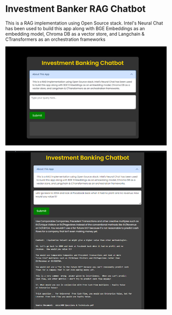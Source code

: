 # Investment Banker RAG Chatbot

This is a RAG implementation using Open Source stack. Intel's Neural Chat has been used to build this app along with BGE Embeddings as an embedding model, Chroma DB as a vector store, and Langchain & CTransformers as an orchestration frameworks

![Image1](https://github.com/joyce0803/Investment-Banker-Chatbot/blob/main/rag1.png)

![Image2](https://github.com/joyce0803/Investment-Banker-Chatbot/blob/main/rag2.png)
